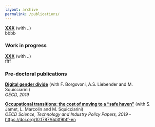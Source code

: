 ```yaml
---
layout: archive
permalink: /publications/
---
```


**[XXX](https://www.google.fr)** (with ..)  
bbbb

### Work in progress
**[XXX](https://www.google.fr)** (with ..)  
ffff

### Pre-doctoral publications
**[Digital gender divide](https://www.google.fr)** (with F. Borgovoni, A.S. Liebender and M. Squicciarini)  
*OECD, 2019* 

**[Occupational transitions: the cost of moving to a “safe haven”](https://www.oecd-ilibrary.org/docserver/6d3f9bff-en.pdf?expires=1571586413&id=id&accname=guest&checksum=421C4BF31745F1896B0D5DD9B0574ECA)** (with S. Jamet, L. Marcolin and M. Squicciarini)  
*OECD Science, Technology and Industry Policy Papers, 2019* - https://doi.org/10.1787/6d3f9bff-en
